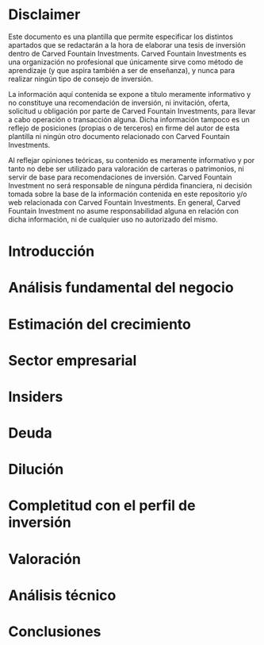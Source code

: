 # Disclaimer
Este documento es una plantilla que permite especificar los distintos apartados que se redactarán a la hora de elaborar una tesis de inversión dentro de Carved Fountain Investments.
Carved Fountain Investments es una organización no profesional que únicamente sirve como método de aprendizaje (y que aspira también a ser de enseñanza), y nunca para realizar ningún tipo de consejo de inversión.

La información aquí contenida se expone a título meramente informativo y no constituye una recomendación de inversión, ni invitación, oferta, solicitud u obligación por parte de Carved Fountain Investments, para llevar a cabo operación o transacción alguna. Dicha información tampoco es un reflejo de posiciones (propias o de terceros) en firme del autor de esta plantilla ni ningún otro documento relacionado con Carved Fountain Investments.

Al reflejar opiniones teóricas, su contenido es meramente informativo y por tanto no debe ser utilizado para valoración de carteras o patrimonios, ni servir de base para recomendaciones de inversión. Carved Fountain Investment no será responsable de ninguna pérdida financiera, ni decisión tomada sobre la base de la información contenida en este repositorio y/o web relacionada con Carved Fountain Investments. En general, Carved Fountain Investment no asume responsabilidad alguna en relación con dicha información, ni de cualquier uso no autorizado del mismo.

# Introducción

# Análisis fundamental del negocio

# Estimación del crecimiento

# Sector empresarial

# Insiders

# Deuda

# Dilución

# Completitud con el perfil de inversión

# Valoración

# Análisis técnico

# Conclusiones


